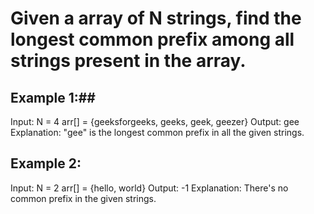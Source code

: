 # Given a array of N strings, find the longest common prefix among all strings present in the array.


## Example 1:##


[^bignote]:
Input:
N = 4
arr[] = {geeksforgeeks, geeks, geek,
         geezer}
Output: gee
Explanation: "gee" is the longest common
prefix in all the given strings.


## Example 2:


Input: 
N = 2
arr[] = {hello, world}
Output: -1
Explanation: There's no common prefix
in the given strings.
